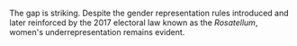 The gap is striking. Despite the gender representation rules introduced and later reinforced by the 2017 electoral law known as the _Rosatellum_, women's underrepresentation remains evident.